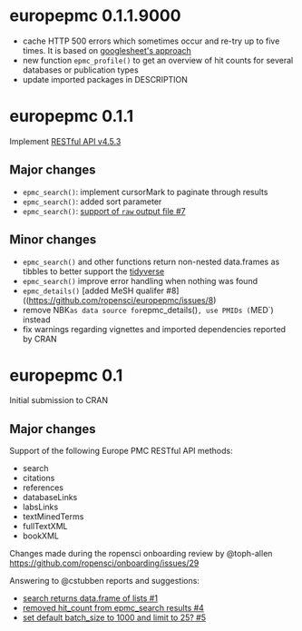 # europepmc 0.1.1.9000

- cache HTTP 500 errors which sometimes occur and re-try up to five times. It is based on [googlesheet's approach](https://github.com/jennybc/googlesheets/commit/a91403ecb8ab5d8059bf14a9f9878ab68a829f0a)
- new function `epmc_profile()` to get an overview of hit counts for several databases or publication types
- update imported packages in DESCRIPTION

# europepmc 0.1.1

Implement [RESTful API v4.5.3](https://europepmc.org/docs/Europe_PMC_RESTful_Release_Notes.pdf)

## Major changes

- `epmc_search()`: implement cursorMark to paginate through results
- `epmc_search()`: added sort parameter
- `epmc_search()`: [support of `raw` output file #7](https://github.com/ropensci/europepmc/issues/7)

## Minor changes

- `epmc_search()` and other functions return non-nested data.frames as tibbles to better support the [tidyverse](http://tidyverse.org/)
- `epmc_search()` improve error handling when nothing was found
- `epmc_details()` [added MeSH qualifer #8]((https://github.com/ropensci/europepmc/issues/8)
- remove NBK` as data source for `epmc_details()`, use PMIDs (`MED`) instead
- fix warnings regarding vignettes and imported dependencies reported by CRAN

# europepmc 0.1

Initial submission to CRAN

## Major changes

Support of the following  Europe PMC RESTful API methods:

- search
- citations
- references
- databaseLinks
- labsLinks
- textMinedTerms
- fullTextXML
- bookXML

Changes made during the ropensci onboarding review by @toph-allen <https://github.com/ropensci/onboarding/issues/29>

Answering to @cstubben reports and suggestions:

- [search returns data.frame of lists #1](https://github.com/ropensci/europepmc/issues/1)
- [removed hit_count from epmc_search results #4](https://github.com/ropensci/europepmc/issues/4)
- [set default batch_size to 1000 and limit to 25? #5](https://github.com/ropensci/europepmc/issues/4)

